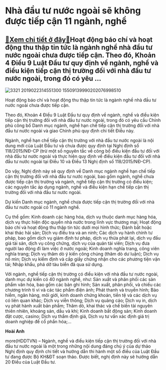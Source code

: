 Nhà đầu tư nước ngoài sẽ không được tiếp cận 11 ngành, nghề
===========================================================

[:gift:Xem chi tiết ở đây:gift:](https://hddtvn.com/nha-dau-tu-nuoc-ngoai-se-khong-duoc-tiep-can-11-nganh-nghe/)Hoạt động báo chí và hoạt động thu thập tin tức là ngành nghề nhà đầu tư nước ngoài chưa được tiếp cận. Theo đó, Khoản 4 Điều 9 Luật Đầu tư quy định về ngành, nghề và điều kiện tiếp cận thị trường đối với nhà đầu tư nước ngoài, trong đó có yêu …
---------------------------------------------------------------------------------------------------------------------------------------------------------------------------------------------------------------------------------------------------------





![3321 2019022314551300 15509139990202076998510](https://haiquanonline.com.vn/stores/news_dataimages/hienntt/092020/07/14/3321_2019022314551300-15509139990202076998510.jpg?rt=20200907153306 "undefined")


Hoạt động báo chí và hoạt động thu thập tin tức là ngành nghề nhà đầu tư nước ngoài chưa được tiếp cận.



Theo đó, Khoản 4 Điều 9 Luật Đầu tư quy định về ngành, nghề và điều kiện tiếp cận thị trường đối với nhà đầu tư nước ngoài, trong đó có yêu cầu Chính phủ công bố Danh mục ngành, nghề hạn chế tiếp cận thị trường đối với nhà đầu tư nước ngoài và giao Chính phủ quy định chi tiết Điều này.


Ngành, nghề hạn chế tiếp cận thị trường với nhà đầu tư nước ngoài là nội dung mới của Luật Đầu tư và chưa được quy định tại Nghị định số 118/2015/NĐ-CP (trừ một số nguyên tắc về công bố điều kiện đầu tư đối với nhà đầu tư nước ngoài và thực hiện quy định về điều kiện đầu tư đối với nhà đầu tư nước ngoài tại Điều 10 và Điều 13 Nghị định số 118/2015/NĐ-CP).


Do vậy, Nghị định này sẽ quy định về Danh mục ngành nghề hạn chế tiếp cận thị trường đối với nhà đầu tư nước ngoài, bao gồm ngành, nghề chưa được tiếp cận thị trường và ngành, nghề tiếp cận thị trường có điều kiện; các nguyên tắc áp dụng ngành, nghề và điều kiện hạn chế tiếp cận thị trường đối với nhà đầu tư nước ngoài.


Dự kiến Danh mục ngành, nghề chưa được tiếp cận thị trường đối với nhà đầu tư nước ngoài có 11 ngành nghề.


Cụ thể gồm: Kinh doanh các hàng hóa, dịch vụ thuộc danh mục hàng hóa, dịch vụ thực hiện độc quyền nhà nước trong lĩnh vực thương mại; Hoạt động báo chí và hoạt động thu thập tin tức dưới mọi hình thức; Đánh bắt hoặc khai thác hải sản; Dịch vụ điều tra và an ninh; Các dịch vụ hành chính tư pháp, bao gồm dịch vụ giám định tư pháp, dịch vụ thừa phát lại, dịch vụ đấu giá tài sản, dịch vụ công chứng, dịch vụ của quản tài viên; Dịch vụ đưa người lao động đi làm việc ở nước ngoài; Kinh doanh nghĩa trang, công viên nghĩa trang; Dịch vụ thăm dò ý kiến công chúng (thăm dò dư luận); Dịch vụ nổ mìn; Dịch vụ kiểm định và cấp giấy chứng nhận cho các phương tiện vận tải; Nhập khẩu, phá dỡ tàu biển đã qua sử dụng.


Với ngành, nghề tiếp cận thị trường có điều kiện với nhà đầu tư nước ngoài, danh mục dự kiến có 40 ngành nghề, như: Sản xuất và phân phối các sản phẩm văn hóa, bao gồm các bản ghi hình; Sản xuất, phân phối, và chiếu các chương trình ti vi và các tác phẩm điện ảnh; Phát thanh và truyền hình; Bảo hiểm, ngân hàng, môi giới, kinh doanh chứng khoán, tiền tệ và các dịch vụ có liên quan khác; Dịch vụ viễn thông; Dịch vụ quảng cáo; Dịch vụ in, dịch vụ phát hành xuất bản phẩm; Thăm dò, khai thác và chế biến tài nguyên thiên nhiên, khoáng sản, dầu và khí; Kinh doanh bất động sản; Kinh doanh đặt cược, casino; Dịch vụ thẩm định giá, Dịch vụ tư vấn xác định giá trị doanh nghiệp để cổ phần hóa;…




**Hoài Anh**



more(HDDTVN) – Ngành, nghề và điều kiện tiếp cận thị trường đối với nhà đầu tư nước ngoài là một trong những nội dung đáng chú ý của dự thảo Nghị định quy định chi tiết và hướng dẫn thi hành một số điều của Luật Đầu tư đang được Bộ KH&ĐT soạn thảo. Được biết, nghị định này sẽ hướng dẫn 20 Điều của Luật Đầu tư.

